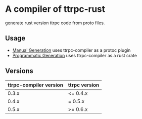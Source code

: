 # A compiler of ttrpc-rust

generate rust version ttrpc code from proto files.

## Usage

- [Manual Generation](https://github.com/containerd/ttrpc-rust#1-generate-with-protoc-command) uses ttrpc-compiler as a protoc plugin
- [Programmatic Generation](https://github.com/containerd/ttrpc-rust#2-generate-programmatically) uses ttrpc-compiler as a rust crate

## Versions
| ttrpc-compiler version | ttrpc version |
| ------------- | ------------- |
| 0.3.x | <= 0.4.x |
| 0.4.x | = 0.5.x  |
| 0.5.x | >= 0.6.x |
